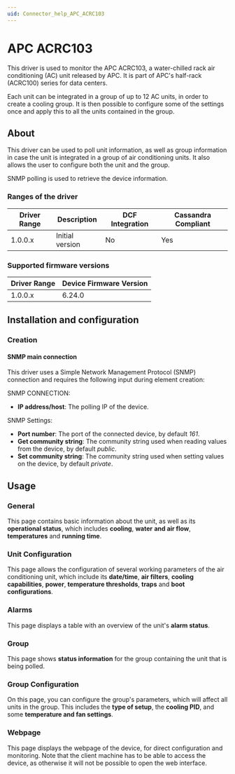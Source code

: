 ```yaml
---
uid: Connector_help_APC_ACRC103
---
```


# APC ACRC103

This driver is used to monitor the APC ACRC103, a water-chilled rack air conditioning (AC) unit released by APC. It is part of APC's half-rack (ACRC100) series for data centers.

Each unit can be integrated in a group of up to 12 AC units, in order to create a cooling group. It is then possible to configure some of the settings once and apply this to all the units contained in the group.

## About

This driver can be used to poll unit information, as well as group information in case the unit is integrated in a group of air conditioning units. It also allows the user to configure both the unit and the group.

SNMP polling is used to retrieve the device information.

### Ranges of the driver

| **Driver Range** | **Description** | **DCF Integration** | **Cassandra Compliant** |
|------------------|-----------------|---------------------|-------------------------|
| 1.0.0.x          | Initial version | No                  | Yes                     |

### Supported firmware versions

| **Driver Range** | **Device Firmware Version** |
|------------------|-----------------------------|
| 1.0.0.x          | 6.24.0                      |

## Installation and configuration

### Creation

#### SNMP main connection

This driver uses a Simple Network Management Protocol (SNMP) connection and requires the following input during element creation:

SNMP CONNECTION:

- **IP address/host**: The polling IP of the device.

SNMP Settings:

- **Port number**: The port of the connected device, by default *161*.
- **Get community string**: The community string used when reading values from the device, by default *public*.
- **Set community string**: The community string used when setting values on the device, by default *private*.

## Usage

### General

This page contains basic information about the unit, as well as its **operational status**, which includes **cooling**, **water** **and air flow**, **temperatures** and **running time**.

### Unit Configuration

This page allows the configuration of several working parameters of the air conditioning unit, which include its **date/time**, **air filters**, **cooling capabilities**, **power**, **temperature thresholds**, **traps** and **boot configurations**.

### Alarms

This page displays a table with an overview of the unit's **alarm status**.

### Group

This page shows **status information** for the group containing the unit that is being polled.

### Group Configuration

On this page, you can configure the group's parameters, which will affect all units in the group. This includes the **type of setup**, the **cooling PID**, and some **temperature and fan settings**.

### Webpage

This page displays the webpage of the device, for direct configuration and monitoring. Note that the client machine has to be able to access the device, as otherwise it will not be possible to open the web interface.
